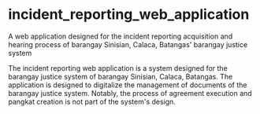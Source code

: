 # incident_reporting_web_application
A web application designed for the incident reporting acquisition and hearing process of barangay Sinisian, Calaca, Batangas' barangay justice system

The incident reporting web application is a system designed for the barangay justice system of barangay Sinisian, Calaca, Batangas. The application is designed to digitalize the management of documents of the barangay justice system. Notably, the process of agreement execution and pangkat creation is not part of the system's design.

